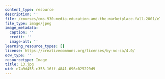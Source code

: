 ```yaml
---
content_type: resource
description: ''
file: /courses/cms-930-media-education-and-the-marketplace-fall-2001/e7a9d455c35316ff4841696c025220d9_13.jpg
file_type: image/jpeg
image_metadata:
  caption: ''
  credit: ''
  image-alt: ''
learning_resource_types: []
license: https://creativecommons.org/licenses/by-nc-sa/4.0/
ocw_type: ''
resourcetype: Image
title: 13.jpg
uid: e7a9d455-c353-16ff-4841-696c025220d9
---
```

